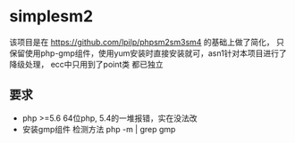 # simplesm2
该项目是在 https://github.com/lpilp/phpsm2sm3sm4 的基础上做了简化， 只保留使用php-gmp组件，使用yum安装时直接安装就可，asn1针对本项目进行了降级处理， ecc中只用到了point类 都已独立
## 要求
  * php >=5.6  64位php,  5.4的一堆报错，实在没法改
  * 安装gmp组件 检测方法  php -m | grep gmp 
